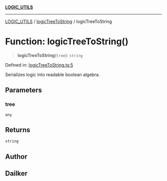 [**LOGIC_UTILS**](../../README.md)

***

[LOGIC_UTILS](../../README.md) / [logicTreeToString](../README.md) / logicTreeToString

# Function: logicTreeToString()

> **logicTreeToString**(`tree`): `string`

Defined in: [logicTreeToString.ts:5](https://github.com/dailker/everyutil/blob/fb6c9c837496f567cf7883b581cd27d1c9507ebe/src/logic/logicTreeToString.ts#L5)

Serializes logic into readable boolean algebra.

## Parameters

### tree

`any`

## Returns

`string`

## Author

## Dailker
